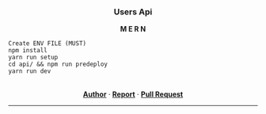 <p align="center">
  <h3 align="center">Users Api</h3>
  <p align="center"><strong>M E R N</strong> </p>

    Create ENV FILE (MUST)
    npm install
    yarn run setup
    cd api/ && npm run predeploy
    yarn run dev
    
  <p align="center">
  <br />
    <a href="https://github.com/mza-codes/"><strong>Author</strong></a>
    ·
    <a href="https://github.com/mza-codes/project-users/issues/"><strong>Report</strong></a>
    ·
    <a href="https://github.com/mza-codes/project-users/pulls/"><strong>Pull Request</strong></a>
  </p>
</p>

---
